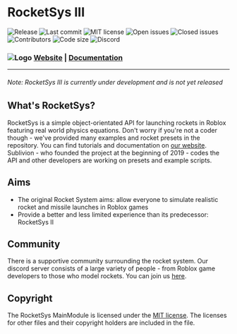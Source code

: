 # RocketSys III
![Release](https://img.shields.io/github/tag-date/sublivion/rocketsys.svg?style=flat-square) ![Last commit](https://img.shields.io/github/last-commit/sublivion/rocketsys.svg?style=flat-square) ![MIT license](https://img.shields.io/github/license/sublivion/rocketsys.svg?style=flat-square) ![Open issues](https://img.shields.io/github/issues/sublivion/rocketsys.svg?style=flat-square) ![Closed issues](https://img.shields.io/github/issues-closed/sublivion/rocketsys.svg?style=flat-square) ![Contributors](https://img.shields.io/github/contributors/sublivion/rocketsys.svg?style=flat-square) ![Code size](https://img.shields.io/github/languages/code-size/sublivion/rocketsys.svg?style=flat-square) ![Discord](https://img.shields.io/discord/530216666416807947.svg?style=flat-square)

### ![Logo](https://raw.githubusercontent.com/Sublivion/RocketSys/master/RocketSys.png) [Website](https://sublivion.github.io/RocketSys/) | [Documentation](https://sublivion.github.io/RocketSys/)
---
###### Note: RocketSys III is currently under development and is not yet released

## What's RocketSys?
RocketSys is a simple object-orientated API for launching rockets in Roblox featuring real world physics equations. Don't worry if you're not a coder though - we've provided many examples and rocket presets in the repository. You can find tutorials and documentation on [our website](https://sublivion.github.io/RocketSys/). Sublivion - who founded the project at the beginning of 2019 - codes the API and other developers are working on presets and example scripts.

## Aims
- The original Rocket System aims: allow everyone to simulate realistic rocket and missile launches in Roblox games
- Provide a better and less limited experience than its predecessor: RocketSys II

## Community
There is a supportive community surrounding the rocket system. Our discord server consists of a large variety of people - from Roblox game developers to those who model rockets. You can join us [here](https://discord.gg/bqRdNPw).

## Copyright
The RocketSys MainModule is licensed under the [MIT license](https://raw.githubusercontent.com/Sublivion/RocketSys/master/LICENSE). The licenses for other files and their copyright holders are included in the file.
